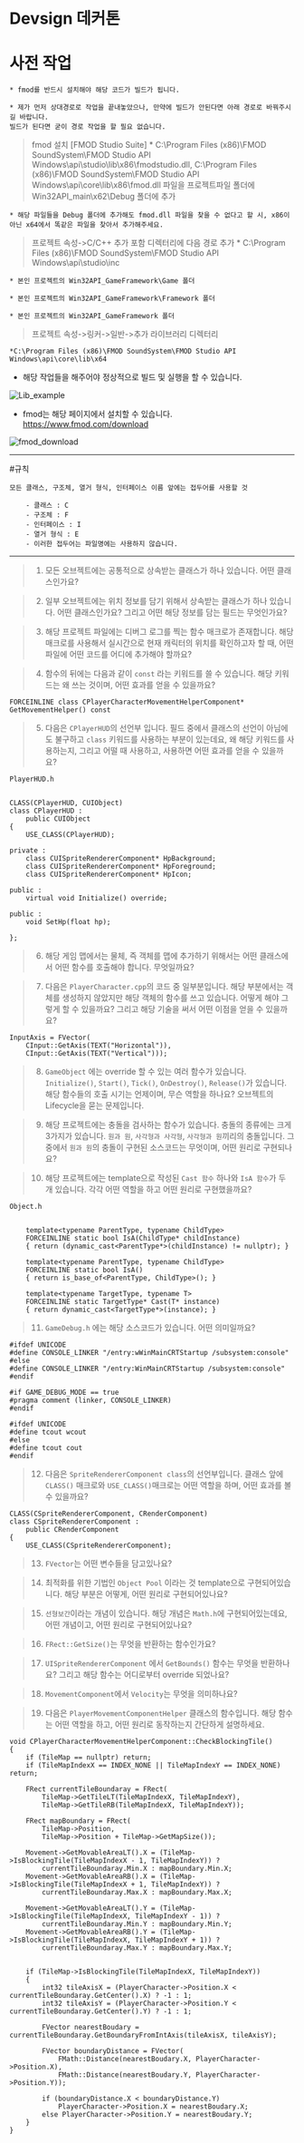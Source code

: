 Devsign 데커톤 
==============


# 사전 작업
    * fmod를 반드시 설치해야 해당 코드가 빌드가 됩니다.

    * 제가 먼저 상대경로로 작업을 끝내놓았으나, 만약에 빌드가 안된다면 아래 경로로 바꿔주시길 바랍니다.
    빌드가 된다면 굳이 경로 작업을 할 필요 없습니다.

>fmod 설치 [FMOD Studio Suite]
    * C:\Program Files (x86)\FMOD SoundSystem\FMOD Studio API Windows\api\studio\lib\x86\fmodstudio.dll,
    C:\Program Files (x86)\FMOD SoundSystem\FMOD Studio API Windows\api\core\lib\x86\fmod.dll
     파일을 프로젝트파일 폴더에
    Win32API_main\x62\Debug 폴더에 추가

    * 해당 파일들을 Debug 폴더에 추가해도 fmod.dll 파일을 찾을 수 없다고 할 시, x86이 아닌 x64에서 똑같은 파일을 찾아서 추가해주세요.

>프로젝트 속성->C/C++
추가 포함 디렉터리에 다음 경로 추가
    * C:\Program Files (x86)\FMOD SoundSystem\FMOD Studio API Windows\api\studio\inc

    * 본인 프로젝트의 Win32API_GameFramework\Game 폴더

    * 본인 프로젝트의 Win32API_GameFramework\Framework 폴더
    
    * 본인 프로젝트의 Win32API_GameFramework 폴더

>프로젝트 속성->링커->일반->추가 라이브러리 디렉터리

    *C:\Program Files (x86)\FMOD SoundSystem\FMOD Studio API Windows\api\core\lib\x64

- 해당 작업들을 해주어야 정상적으로 빌드 및 실행을 할 수 있습니다.

![Lib_example](./Win32API_main/ForREADME/Lib_example.png)

- fmod는 해당 페이지에서 설치할 수 있습니다. https://www.fmod.com/download

![fmod_download](./Win32API_main/ForREADME/fmod_download.png)

----------------------------------

#규칙

	모든 클래스, 구조체, 열거 형식, 인터페이스 이름 앞에는 접두어를 사용할 것

	    - 클래스 : C        
	    - 구조체 : F
	    - 인터페이스 : I
	    - 열거 형식 : E
	    - 이러한 접두어는 파일명에는 사용하지 않습니다.

----------------------------------

>1. 모든 오브젝트에는 공통적으로 상속받는 클래스가 하나 있습니다. 어떤 클래스인가요?


>2. 일부 오브젝트에는 위치 정보를 담기 위해서 상속받는 클래스가 하나 있습니다. 어떤 클래스인가요? 그리고 어떤 해당 정보를 담는 필드는 무엇인가요?

>3. 해당 프로젝트 파일에는 디버그 로그를 찍는 함수 매크로가 존재합니다. 해당 매크로를 사용해서 실시간으로 현재 캐릭터의 위치를 확인하고자 할 때, 어떤 파일에 어떤 코드를 어디에 추가해야 할까요? 

>4. 함수의 뒤에는 다음과 같이 `const` 라는 키워드를 쓸 수 있습니다. 해당 키워드는 왜 쓰는 것이며, 어떤 효과를 얻을 수 있을까요?
```
FORCEINLINE class CPlayerCharacterMovementHelperComponent* GetMovementHelper() const
```

>5. 다음은 `CPlayerHUD`의 선언부 입니다. 필드 중에서 클래스의 선언이 아님에도 불구하고 `class` 키워드를 사용하는 부분이 있는데요, 왜 해당 키워드를 사용하는지, 그리고 어떨 때 사용하고, 사용하면 어떤 효과를 얻을 수 있을까요?
```
PlayerHUD.h


CLASS(CPlayerHUD, CUIObject)
class CPlayerHUD :
    public CUIObject
{
    USE_CLASS(CPlayerHUD);

private :
    class CUISpriteRendererComponent* HpBackground;
    class CUISpriteRendererComponent* HpForeground;
    class CUISpriteRendererComponent* HpIcon;

public :
    virtual void Initialize() override;

public :
    void SetHp(float hp);

};
```

>6. 해당 게임 맵에서는 물체, 즉 객체를 맵에 추가하기 위해서는 어떤 클래스에서 어떤 함수를 호출해야 합니다. 무엇일까요?


>7. 다음은 `PlayerCharacter.cpp`의 코드 중 일부분입니다. 해당 부분에서는 객체를 생성하지 않았지만 해당 객체의 함수를 쓰고 있습니다. 어떻게 해야 그렇게 할 수 있을까요? 그리고 해당 기술을 써서 어떤 이점을 얻을 수 있을까요?
```
InputAxis = FVector(
	CInput::GetAxis(TEXT("Horizontal")),
	CInput::GetAxis(TEXT("Vertical")));
```

>8. `GameObject` 에는 override 할 수 있는 여러 함수가 있습니다. `Initialize()`, `Start()`, `Tick()`, `OnDestroy()`, `Release()`가 있습니다. 해당 함수들의 호출 시기는 언제이며, 무슨 역할을 하나요? 오브젝트의 Lifecycle을 묻는 문제입니다.

>9. 해당 프로젝트에는 충돌을 검사하는 함수가 있습니다. 충돌의 종류에는 크게 3가지가 있습니다. `원과 원`, `사각형과 사각형`, `사각형과 원`끼리의 충돌입니다. 그중에서 `원과 원`의 충돌이 구현된 소스코드는 무엇이며, 어떤 원리로 구현되나요?

>10. 해당 프로젝트에는 template으로 작성된 `Cast 함수` 하나와 `IsA 함수`가 두 개 있습니다. 각각 어떤 역할을 하고 어떤 원리로 구현했을까요?
```
Object.h


	template<typename ParentType, typename ChildType>
	FORCEINLINE static bool IsA(ChildType* childInstance)
	{ return (dynamic_cast<ParentType*>(childInstance) != nullptr); }

	template<typename ParentType, typename ChildType>
	FORCEINLINE static bool IsA()
	{ return is_base_of<ParentType, ChildType>(); }

	template<typename TargetType, typename T>
	FORCEINLINE static TargetType* Cast(T* instance)
	{ return dynamic_cast<TargetType*>(instance); }
```

>11. `GameDebug.h` 에는 해당 소스코드가 있습니다. 어떤 의미일까요?
```
#ifdef UNICODE
#define CONSOLE_LINKER "/entry:wWinMainCRTStartup /subsystem:console"
#else
#define CONSOLE_LINKER "/entry:WinMainCRTStartup /subsystem:console"
#endif

#if GAME_DEBUG_MODE == true
#pragma comment (linker, CONSOLE_LINKER)
#endif

#ifdef UNICODE
#define tcout wcout
#else 
#define tcout cout
#endif

```


>12. 다음은 `SpriteRendererComponent class`의 선언부입니다. 클래스 앞에 `CLASS()` 매크로와 `USE_CLASS()`매크로는 어떤 역할을 하며, 어떤 효과를 볼 수 있을까요?
```
CLASS(CSpriteRendererComponent, CRenderComponent)
class CSpriteRendererComponent :
    public CRenderComponent
{
    USE_CLASS(CSpriteRendererComponent);
```

>13. `FVector`는 어떤 변수들을 담고있나요?

>14. 최적화를 위한 기법인 `Object Pool` 이라는 것 template으로 구현되어있습니다. 해당 부분은 어떻게, 어떤 원리로 구현되어있나요?

>15. `선형보간`이라는 개념이 있습니다. 해당 개념은 `Math.h`에 구현되어있는데요, 어떤 개념이고, 어떤 원리로 구현되어있나요?

>16. `FRect::GetSize()`는 무엇을 반환하는 함수인가요?

>17. `UISpriteRendererComponent` 에서 `GetBounds()` 함수는 무엇을 반환하나요? 그리고 해당 함수는 어디로부터 override 되었나요?

>18. `MovementComponent`에서 `Velocity`는 무엇을 의미하나요? 

>19. 다음은 `PlayerMovementComponentHelper` 클래스의 함수입니다. 해당 함수는 어떤 역할을 하고, 어떤 원리로 동작하는지 간단하게 설명하세요.
```
void CPlayerCharacterMovementHelperComponent::CheckBlockingTile()
{
	if (TileMap == nullptr) return;
	if (TileMapIndexX == INDEX_NONE || TileMapIndexY == INDEX_NONE) return;

	FRect currentTileBoundaray = FRect(
		TileMap->GetTileLT(TileMapIndexX, TileMapIndexY),
		TileMap->GetTileRB(TileMapIndexX, TileMapIndexY));

	FRect mapBoundary = FRect(
		TileMap->Position,
		TileMap->Position + TileMap->GetMapSize());

	Movement->GetMovableAreaLT().X = (TileMap->IsBlockingTile(TileMapIndexX - 1, TileMapIndexY)) ?
		currentTileBoundaray.Min.X : mapBoundary.Min.X;
	Movement->GetMovableAreaRB().X = (TileMap->IsBlockingTile(TileMapIndexX + 1, TileMapIndexY)) ?
		currentTileBoundaray.Max.X : mapBoundary.Max.X;
	
	Movement->GetMovableAreaLT().Y = (TileMap->IsBlockingTile(TileMapIndexX, TileMapIndexY - 1)) ?
		currentTileBoundaray.Min.Y : mapBoundary.Min.Y;
	Movement->GetMovableAreaRB().Y = (TileMap->IsBlockingTile(TileMapIndexX, TileMapIndexY + 1)) ?
		currentTileBoundaray.Max.Y : mapBoundary.Max.Y;


	if (TileMap->IsBlockingTile(TileMapIndexX, TileMapIndexY))
	{
		int32 tileAxisX = (PlayerCharacter->Position.X < currentTileBoundaray.GetCenter().X) ? -1 : 1;
		int32 tileAxisY = (PlayerCharacter->Position.Y < currentTileBoundaray.GetCenter().Y) ? -1 : 1;

		FVector nearestBoudary = currentTileBoundaray.GetBoundaryFromIntAxis(tileAxisX, tileAxisY);

		FVector boundaryDistance = FVector(
			FMath::Distance(nearestBoudary.X, PlayerCharacter->Position.X),
			FMath::Distance(nearestBoudary.Y, PlayerCharacter->Position.Y));

		if (boundaryDistance.X < boundaryDistance.Y)
			PlayerCharacter->Position.X = nearestBoudary.X;
		else PlayerCharacter->Position.Y = nearestBoudary.Y;
	}
}
```